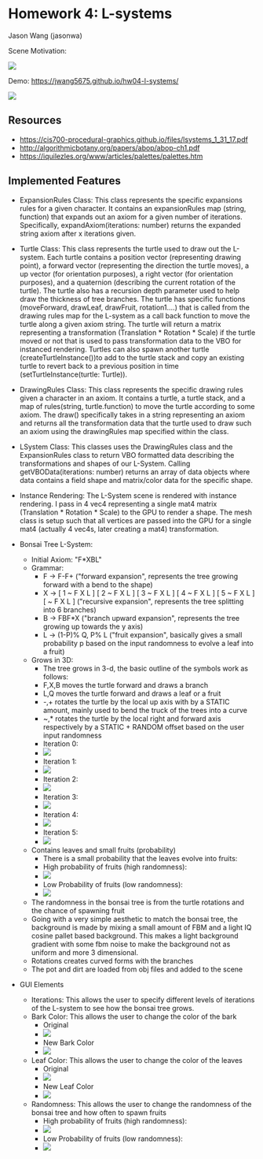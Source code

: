 # Homework 4: L-systems

Jason Wang (jasonwa)

Scene Motivation:

![](images/motivation.jpg)

Demo: https://jwang5675.github.io/hw04-l-systems/

![](images/final.png)

## Resources
- https://cis700-procedural-graphics.github.io/files/lsystems_1_31_17.pdf
- http://algorithmicbotany.org/papers/abop/abop-ch1.pdf
- https://iquilezles.org/www/articles/palettes/palettes.htm

## Implemented Features
- ExpansionRules Class: This class represents the specific expansions rules for a given character. It contains an expansionRules map (string, function) that expands out an axiom for a given number of iterations. Specifically, expandAxiom(iterations: number) returns the expanded string axiom after x iterations given.
- Turtle Class: This class represents the turtle used to draw out the L-system. Each turtle contains a position vector (representing drawing point), a forward vector (representing the direction the turtle moves), a up vector (for orientation purposes), a right vector (for orientation purposes), and a quaternion (describing the current rotation of the turtle). The turtle also has a recursion depth parameter used to help draw the thickness of tree branches. The turtle has specific functions (moveForward, drawLeaf, drawFruit, rotation1....) that is called from the drawing rules map for the L-system as a call back function to move the turtle along a given axiom string. The turtle will return a matrix representing a transformation (Translation * Rotation * Scale) if the turtle moved or not that is used to pass transformation data to the VBO for instanced rendering. Turtles can also spawn another turtle (createTurtleInstance())to add to the turtle stack and copy an existing turtle to revert back to a previous position in time (setTurtleInstance(turtle: Turtle)).
- DrawingRules Class: This class represents the specific drawing rules given a character in an axiom. It contains a turtle, a turtle stack, and a map of rules(string, turtle.function) to move the turtle according to some axiom. The draw() specifically takes in a string representing an axiom and returns all the transformation data that the turtle used to draw such an axiom using the drawingRules map specified within the class.
- LSystem Class: This classes uses the DrawingRules class and the ExpansionRules class to return VBO formatted data describing the transformations and shapes of our L-System. Calling getVBOData(iterations: number) returns an array of data objects where data contains a field shape and matrix/color data for the specific shape.

- Instance Rendering: The L-System scene is rendered with instance rendering. I pass in 4 vec4 representing a single mat4 matrix (Translation * Rotation * Scale) to the GPU to render a shape. The mesh class is setup such that all vertices are passed into the GPU for a single mat4 (actually 4 vec4s, later creating a mat4) transformation. 

- Bonsai Tree L-System:
  - Initial Axiom: "F*XBL"
  - Grammar:
    - F -> F-F+ ("forward expansion", represents the tree growing forward with a bend to the shape)
    - X -> \[ 1 ~ F X L \] \[ 2 ~ F X L \] \[ 3 ~ F X L \] \[ 4 ~ F X L \] \[ 5 ~ F X L \] \[ ~ F X L \] ("recursive expansion", represents the tree splitting into 6 branches)
    - B -> FBF*X ("branch upward expansion", represents the tree growing up towards the y axis)
    - L -> (1-P)% Q, P% L ("fruit expansion", basically gives a small probability p based on the input randomness to evolve a leaf into a fruit)
  - Grows in 3D:
    - The tree grows in 3-d, the basic outline of the symbols work as follows:
    - F,X,B moves the turtle forward and draws a branch
    - L,Q moves the turtle forward and draws a leaf or a fruit
    - -,+ rotates the turtle by the local up axis with by a STATIC amount, mainly used to bend the truck of the trees into a curve
    - ~,* rotates the turtle by the local right and forward axis respectively by a STATIC + RANDOM offset based on the user input randomness
    - Iteration 0:
    - ![](images/itr0.png)
    - Iteration 1:
    - ![](images/itr1.png)
    - Iteration 2:
    - ![](images/itr2.png)
    - Iteration 3:
    - ![](images/itr3.png)
    - Iteration 4:
    - ![](images/itr4.png)
    - Iteration 5:
    - ![](images/itr5.png)
  - Contains leaves and small fruits (probability)
    - There is a small probability that the leaves evolve into fruits:
    - High probability of fruits (high randomness):
    - ![](images/highprob.png)
    - Low Probability of fruits (low randomness):
    - ![](images/lowprob.png)
  - The randomness in the bonsai tree is from the turtle rotations and the chance of spawning fruit
  - Going with a very simple aesthetic to match the bonsai tree, the background is made by mixing a small amount of FBM and a light IQ cosine pallet based background. This makes a light background gradient with some fbm noise to make the background not as uniform and more 3 dimensional. 
  - Rotations creates curved forms with the branches
  - The pot and dirt are loaded from obj files and added to the scene

- GUI Elements
  - Iterations: This allows the user to specify different levels of iterations of the L-system to see how the bonsai tree grows.
  - Bark Color: This allows the user to change the color of the bark
    - Original
    - ![](images/original.png)
    - New Bark Color
    - ![](images/bark.png)
  - Leaf Color: This allows the user to change the color of the leaves
    - Original
    - ![](images/original.png)
    - New Leaf Color
    - ![](images/leaf.png)
  - Randomness: This allows the user to change the randomness of the bonsai tree and how often to spawn fruits
    - High probability of fruits (high randomness):
    - ![](images/highprob.png)
    - Low Probability of fruits (low randomness):
    - ![](images/lowprob.png)
